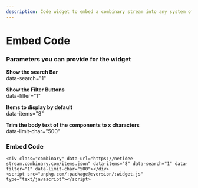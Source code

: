 ```yaml
---
description: Code widget to embed a combinary stream into any system of framework
---
```


# Embed Code

### Parameters you can provide for the widget

**Show the search Bar**  
data-search="1"

**Show the Filter Buttons**  
data-filter="1"

**Items to display by default**  
data-items="8"

**Trim the body text of the components to x characters**  
data-limit-char="500"

### Embed Code

```
<div class="combinary" data-url="https://netidee-stream.combinary.com/items.json" data-items="8" data-search="1" data-filter="1" data-limit-char="500"></div>
<script src="unpkg.com/:package@:version/:widget.js" type="text/javascript"></script>
```

